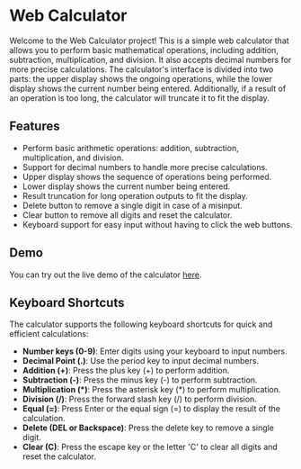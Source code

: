 # Web Calculator

Welcome to the Web Calculator project! This is a simple web calculator that allows you to perform basic mathematical operations, including addition, subtraction, multiplication, and division. It also accepts decimal numbers for more precise calculations. The calculator's interface is divided into two parts: the upper display shows the ongoing operations, while the lower display shows the current number being entered. Additionally, if a result of an operation is too long, the calculator will truncate it to fit the display.

## Features

- Perform basic arithmetic operations: addition, subtraction, multiplication, and division.
- Support for decimal numbers to handle more precise calculations.
- Upper display shows the sequence of operations being performed.
- Lower display shows the current number being entered.
- Result truncation for long operation outputs to fit the display.
- Delete button to remove a single digit in case of a misinput.
- Clear button to remove all digits and reset the calculator.
- Keyboard support for easy input without having to click the web buttons.

## Demo

You can try out the live demo of the calculator [here](https://marcft.github.io/calculator/).

## Keyboard Shortcuts

The calculator supports the following keyboard shortcuts for quick and efficient calculations:

- **Number keys (0-9)**: Enter digits using your keyboard to input numbers.
- **Decimal Point (.)**: Use the period key to input decimal numbers.
- **Addition (+)**: Press the plus key (+) to perform addition.
- **Subtraction (-)**: Press the minus key (-) to perform subtraction.
- **Multiplication (\*)**: Press the asterisk key (*) to perform multiplication.
- **Division (/)**: Press the forward slash key (/) to perform division.
- **Equal (=)**: Press Enter or the equal sign (=) to display the result of the calculation.
- **Delete (DEL or Backspace)**: Press the delete key to remove a single digit.
- **Clear (C)**: Press the escape key or the letter 'C' to clear all digits and reset the calculator.
